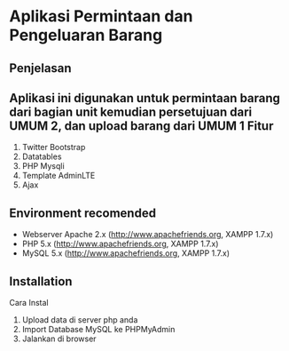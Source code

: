 Aplikasi Permintaan dan Pengeluaran Barang
=========

Penjelasan
------------
Aplikasi ini digunakan untuk permintaan barang dari bagian unit kemudian persetujuan dari UMUM 2, dan upload barang dari UMUM 1
Fitur
------------
1. Twitter Bootstrap
2. Datatables
3. PHP Mysqli
4. Template AdminLTE
5. Ajax

Environment recomended
------------

- Webserver Apache 2.x (http://www.apachefriends.org, XAMPP 1.7.x) 
- PHP 5.x (http://www.apachefriends.org, XAMPP 1.7.x)
- MySQL 5.x (http://www.apachefriends.org, XAMPP 1.7.x)

Installation
------------
Cara Instal
1. Upload data di server php anda 
2. Import Database MySQL ke PHPMyAdmin
3. Jalankan di browser
